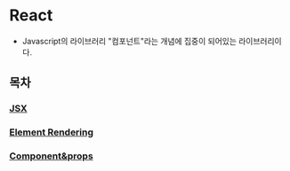 # React

* Javascript의 라이브러리
"컴포넌트"라는 개념에 집중이 되어있는 라이브러리이다.

## 목차

### [JSX](JSX.md)

### [Element Rendering](Element-Rendering.md)

### [Component&props](Component&props.md)